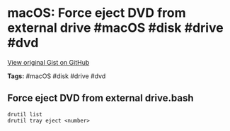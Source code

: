 # macOS: Force eject DVD from external drive #macOS #disk #drive #dvd

[View original Gist on GitHub](https://gist.github.com/Integralist/2a466d1d6298453796e84bb155debf53)

**Tags:** #macOS #disk #drive #dvd

## Force eject DVD from external drive.bash

```shell
drutil list
drutil tray eject <number>
```

